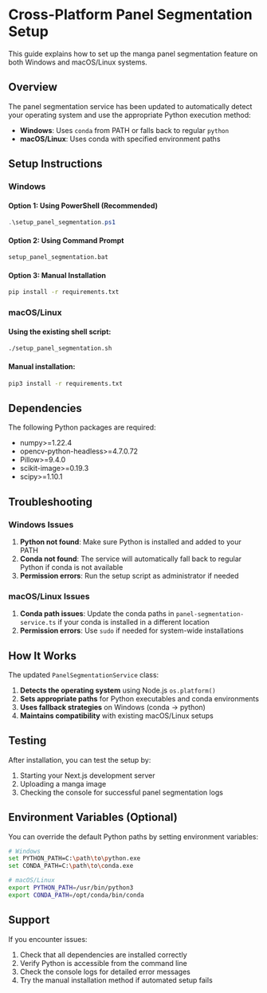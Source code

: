 # Cross-Platform Panel Segmentation Setup

This guide explains how to set up the manga panel segmentation feature on both Windows and macOS/Linux systems.

## Overview

The panel segmentation service has been updated to automatically detect your operating system and use the appropriate Python execution method:

- **Windows**: Uses `conda` from PATH or falls back to regular `python`
- **macOS/Linux**: Uses conda with specified environment paths

## Setup Instructions

### Windows

#### Option 1: Using PowerShell (Recommended)
```powershell
.\setup_panel_segmentation.ps1
```

#### Option 2: Using Command Prompt
```cmd
setup_panel_segmentation.bat
```

#### Option 3: Manual Installation
```cmd
pip install -r requirements.txt
```

### macOS/Linux

#### Using the existing shell script:
```bash
./setup_panel_segmentation.sh
```

#### Manual installation:
```bash
pip3 install -r requirements.txt
```

## Dependencies

The following Python packages are required:
- numpy>=1.22.4
- opencv-python-headless>=4.7.0.72
- Pillow>=9.4.0
- scikit-image>=0.19.3
- scipy>=1.10.1

## Troubleshooting

### Windows Issues

1. **Python not found**: Make sure Python is installed and added to your PATH
2. **Conda not found**: The service will automatically fall back to regular Python if conda is not available
3. **Permission errors**: Run the setup script as administrator if needed

### macOS/Linux Issues

1. **Conda path issues**: Update the conda paths in `panel-segmentation-service.ts` if your conda is installed in a different location
2. **Permission errors**: Use `sudo` if needed for system-wide installations

## How It Works

The updated `PanelSegmentationService` class:

1. **Detects the operating system** using Node.js `os.platform()`
2. **Sets appropriate paths** for Python executables and conda environments
3. **Uses fallback strategies** on Windows (conda → python)
4. **Maintains compatibility** with existing macOS/Linux setups

## Testing

After installation, you can test the setup by:

1. Starting your Next.js development server
2. Uploading a manga image
3. Checking the console for successful panel segmentation logs

## Environment Variables (Optional)

You can override the default Python paths by setting environment variables:

```bash
# Windows
set PYTHON_PATH=C:\path\to\python.exe
set CONDA_PATH=C:\path\to\conda.exe

# macOS/Linux
export PYTHON_PATH=/usr/bin/python3
export CONDA_PATH=/opt/conda/bin/conda
```

## Support

If you encounter issues:

1. Check that all dependencies are installed correctly
2. Verify Python is accessible from the command line
3. Check the console logs for detailed error messages
4. Try the manual installation method if automated setup fails
